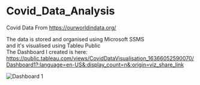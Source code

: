 # Covid_Data_Analysis
Covid Data From https://ourworldindata.org/  

The data is stored and organised using Microsoft SSMS  
and it's visualised using Tableu Public  
The Dashboard I created is here:   
https://public.tableau.com/views/CovidDataVisualisation_16366052590070/Dashboard1?:language=en-US&:display_count=n&:origin=viz_share_link

![Dashboard 1](https://user-images.githubusercontent.com/38712320/141238794-b7acb839-b2a4-4018-8987-5d37fc4abc49.png)
